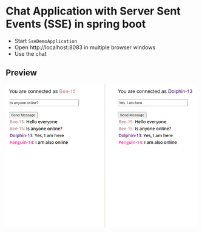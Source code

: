 # Chat Application with Server Sent Events (SSE) in spring boot

- Start `SseDemoApplication`
- Open http://localhost:8083 in multiple browser windows
- Use the chat

## Preview

![Screenshot](./docs/screenshot.png)